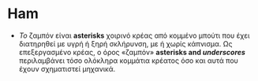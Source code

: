 # Ham
* *Το* ζαμπόν είναι  **asterisks** χοιρινό κρέας από κομμένο μπούτι που έχει διατηρηθεί με υγρή ή ξηρή σκλήρυνση, με ή χωρίς κάπνισμα. Ως επεξεργασμένο κρέας, ο όρος «ζαμπόν»  **asterisks and _underscores_** περιλαμβάνει τόσο ολόκληρα κομμάτια κρέατος όσο και αυτά που έχουν σχηματιστεί μηχανικά.
